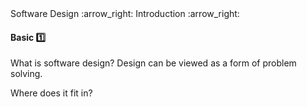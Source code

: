 <link rel="stylesheet" href="{{baseUrl}}/css/textbook.css">

<div class="website-content">

<div id="path">Software Design :arrow_right: Introduction :arrow_right:</div>

<div id="title">

#### Basic :one:

</div>

<div id="body">

What is software design? Design can be viewed as a form  of  problem  solving.

Where does it fit in?

</div>

</div>
